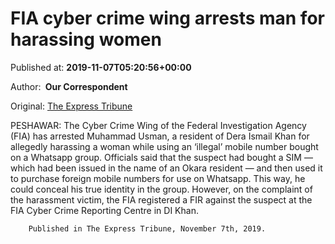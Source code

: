 
# FIA cyber crime wing arrests man for harassing women

Published at: **2019-11-07T05:20:56+00:00**

Author: **​ Our Correspondent**

Original: [The Express Tribune](https://tribune.com.pk/story/2095010/8-fia-cyber-crime-wing-arrests-man-harassing-women/)

PESHAWAR: The Cyber Crime Wing of the Federal Investigation Agency (FIA) has arrested Muhammad Usman, a resident of Dera Ismail Khan for allegedly harassing a woman while using an ‘illegal’ mobile number bought on a Whatsapp group.
Officials said that the suspect had bought a SIM — which had been issued in the name of an Okara resident — and then used it to purchase foreign mobile numbers for use on Whatsapp. This way, he could conceal his true identity in the group. However, on the complaint of the harassment victim, the FIA registered a FIR against the suspect at the FIA Cyber Crime Reporting Centre in DI Khan. 

        Published in The Express Tribune, November 7th, 2019.
      
